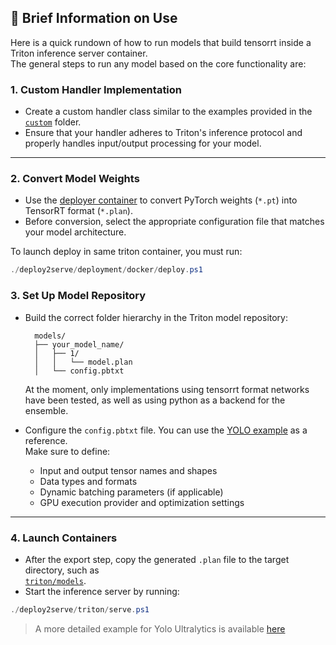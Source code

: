 ## 📘 Brief Information on Use
Here is a quick rundown of how to run models that build tensorrt inside a Triton inference server container.  
The general steps to run any model based on the core functionality are:
### 1. Custom Handler Implementation

- Create a custom handler class similar to the examples provided in the [`custom`](./overrides) folder.  
- Ensure that your handler adheres to Triton's inference protocol and properly handles input/output processing for your model.

---

### 2. Convert Model Weights

- Use the [deployer container](../deploy2serve/deployment/docker/docker-compose.yaml) to convert PyTorch weights (`*.pt`) into TensorRT format (`*.plan`).  
- Before conversion, select the appropriate configuration file that matches your model architecture.

To launch deploy in same triton container, you must run:
```powershell
./deploy2serve/deployment/docker/deploy.ps1
```

### 3. Set Up Model Repository
- Build the correct folder hierarchy in the Triton model repository:  

  ```
    models/  
    ├── your_model_name/   
    │   ├── 1/   
    │   │   └── model.plan  
    │   └── config.pbtxt  
  ```
  At the moment, only implementations using tensorrt format networks have been tested, as well as using python as a backend for the ensemble.

- Configure the `config.pbtxt` file. You can use the [YOLO example](./models/yolo_trt/config.pbtxt) as a reference.  
  Make sure to define:
  - Input and output tensor names and shapes
  - Data types and formats
  - Dynamic batching parameters (if applicable)
  - GPU execution provider and optimization settings

---

### 4. Launch Containers

- After the export step, copy the generated `.plan` file to the target directory, such as  
  [`triton/models`](./models).
- Start the inference server by running:

```powershell
./deploy2serve/triton/serve.ps1
```

> A more detailed example for Yolo Ultralytics is available [here](./overrides/yolo/README.md)
